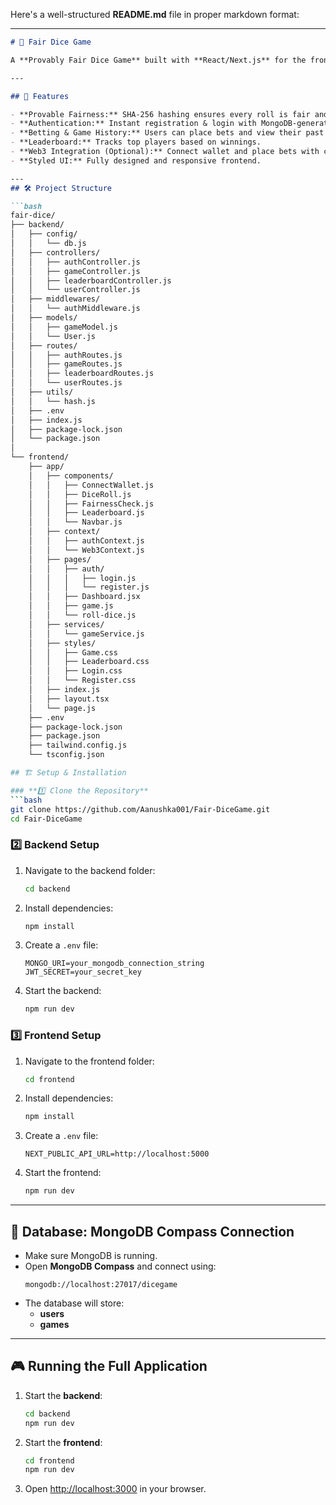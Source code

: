 Here's a well-structured **README.md** file in proper markdown format:  

---

```md
# 🎲 Fair Dice Game

A **Provably Fair Dice Game** built with **React/Next.js** for the frontend and **Node.js/Express** for the backend, using **MongoDB** for data storage. It features **SHA-256 hashing** for provable fairness, user authentication, game history tracking, and optional Web3 integration with **Ethers.js**.

---

## 🚀 Features

- **Provable Fairness:** SHA-256 hashing ensures every roll is fair and verifiable.
- **Authentication:** Instant registration & login with MongoDB-generated user IDs.
- **Betting & Game History:** Users can place bets and view their past rolls.
- **Leaderboard:** Tracks top players based on winnings.
- **Web3 Integration (Optional):** Connect wallet and place bets with crypto.
- **Styled UI:** Fully designed and responsive frontend.

---
## 🛠 Project Structure

```bash
fair-dice/
├── backend/
│   ├── config/
│   │   └── db.js
│   ├── controllers/
│   │   ├── authController.js
│   │   ├── gameController.js
│   │   ├── leaderboardController.js
│   │   └── userController.js
│   ├── middlewares/
│   │   └── authMiddleware.js
│   ├── models/
│   │   ├── gameModel.js
│   │   └── User.js
│   ├── routes/
│   │   ├── authRoutes.js
│   │   ├── gameRoutes.js
│   │   ├── leaderboardRoutes.js
│   │   └── userRoutes.js
│   ├── utils/
│   │   └── hash.js
│   ├── .env
│   ├── index.js
│   ├── package-lock.json
│   └── package.json
│
└── frontend/
    ├── app/
    │   ├── components/
    │   │   ├── ConnectWallet.js
    │   │   ├── DiceRoll.js
    │   │   ├── FairnessCheck.js
    │   │   ├── Leaderboard.js
    │   │   └── Navbar.js
    │   ├── context/
    │   │   ├── authContext.js
    │   │   └── Web3Context.js
    │   ├── pages/
    │   │   ├── auth/
    │   │   │   ├── login.js
    │   │   │   └── register.js
    │   │   ├── Dashboard.jsx
    │   │   ├── game.js
    │   │   └── roll-dice.js
    │   ├── services/
    │   │   └── gameService.js
    │   ├── styles/
    │   │   ├── Game.css
    │   │   ├── Leaderboard.css
    │   │   ├── Login.css
    │   │   └── Register.css
    │   ├── index.js
    │   ├── layout.tsx
    │   └── page.js
    ├── .env
    ├── package-lock.json
    ├── package.json
    ├── tailwind.config.js
    └── tsconfig.json

## 🏗 Setup & Installation

### **1️⃣ Clone the Repository**
```bash
git clone https://github.com/Aanushka001/Fair-DiceGame.git
cd Fair-DiceGame
```

### **2️⃣ Backend Setup**
1. Navigate to the backend folder:
   ```bash
   cd backend
   ```
2. Install dependencies:
   ```bash
   npm install
   ```
3. Create a `.env` file:
   ```
   MONGO_URI=your_mongodb_connection_string
   JWT_SECRET=your_secret_key
   ```
4. Start the backend:
   ```bash
   npm run dev
   ```

### **3️⃣ Frontend Setup**
1. Navigate to the frontend folder:
   ```bash
   cd frontend
   ```
2. Install dependencies:
   ```bash
   npm install
   ```
3. Create a `.env` file:
   ```
   NEXT_PUBLIC_API_URL=http://localhost:5000
   ```
4. Start the frontend:
   ```bash
   npm run dev
   ```

---

## 🔗 Database: MongoDB Compass Connection

- Make sure MongoDB is running.
- Open **MongoDB Compass** and connect using:
  ```
  mongodb://localhost:27017/dicegame
  ```
- The database will store:
  - **users**
  - **games**

---

## 🎮 Running the Full Application

1. Start the **backend**:
   ```bash
   cd backend
   npm run dev
   ```
2. Start the **frontend**:
   ```bash
   cd frontend
   npm run dev
   ```
3. Open [http://localhost:3000](http://localhost:3000) in your browser.


